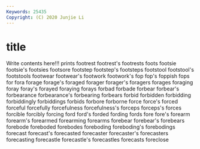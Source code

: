 ```yaml
---
Keywords: 25435
Copyright: (C) 2020 Junjie Li
---
```


# title

Write contents here!!!
prints 
footrest 
footrest's 
footrests 
foots 
footsie
footsie's 
footsies 
footsore 
footstep 
footstep's 
footsteps 
footstool 
footstool's 
footstools 
footwear
footwear's 
footwork 
footwork's 
fop 
fop's 
foppish 
fops 
for 
fora 
forage
forage's 
foraged 
forager 
forager's 
foragers 
forages 
foraging 
foray 
foray's 
forayed
foraying 
forays 
forbad 
forbade 
forbear 
forbear's 
forbearance 
forbearance's 
forbearing 
forbears
forbid 
forbidden 
forbidding 
forbiddingly 
forbiddings 
forbids 
forbore 
forborne 
force 
force's
forced 
forceful 
forcefully 
forcefulness 
forcefulness's 
forceps 
forceps's 
forces 
forcible 
forcibly
forcing 
ford 
ford's 
forded 
fording 
fords 
fore 
fore's 
forearm 
forearm's
forearmed 
forearming 
forearms 
forebear 
forebear's 
forebears 
forebode 
foreboded 
forebodes 
foreboding
foreboding's 
forebodings 
forecast 
forecast's 
forecasted 
forecaster 
forecaster's 
forecasters 
forecasting 
forecastle
forecastle's 
forecastles 
forecasts 
foreclose 
